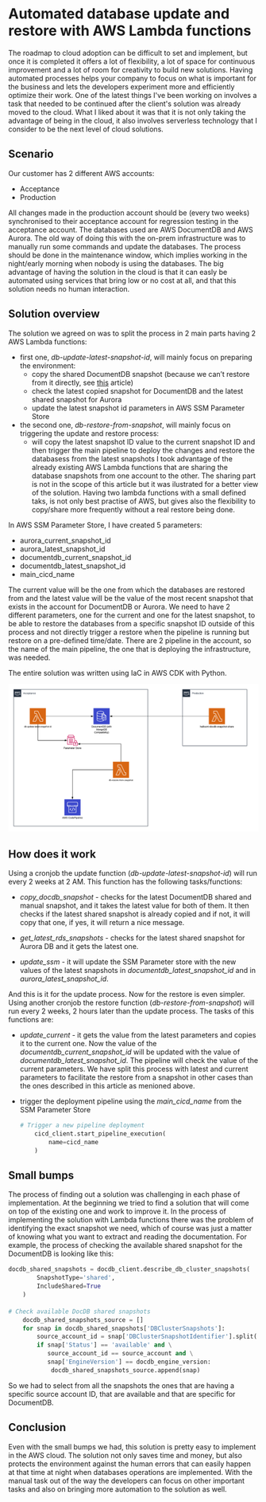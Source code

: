 # Automated database update and restore with AWS Lambda functions

The roadmap to cloud adoption can be difficult to set and implement, but once it is completed it offers a lot of flexibility, a lot of space for continuous improvement and a lot of room for creativity to build new solutions.
Having automated processes helps your company to focus on what is important for the business and lets the developers experiment more and efficiently optimize their work. 
One of the latest things I've been working on involves a task that needed to be continued after the client's solution was already moved to the cloud. What I liked about it was that it is not only taking the advantage of being in the cloud, it also involves serverless technology that I consider to be the next level of cloud solutions.

## Scenario
Our customer has 2 different AWS accounts:
 * Acceptance
 * Production

 All changes made in the production account should be (every two weeks) synchronised to their acceptance account for regression testing in the acceptance account. The databases used are AWS DocumentDB and AWS Aurora.
The old way of doing this with the on-prem infrastructure was to manually run some commands and update the databases.
The process should be done in the maintenance window, which implies working in the night/early morning when nobody is using the databases.
The big advantage of having the solution in the cloud is that it can easly be automated using services that bring low or no cost at all, and that this solution needs no human interaction.

## Solution overview
The solution we agreed on was to split the process in 2 main parts having 2 AWS Lambda functions:
 * first one, *db-update-latest-snapshot-id*, will mainly focus on preparing the environment:
    - copy the shared DocumentDB snapshot (because we can’t restore from it directly, see [this](https://docs.aws.amazon.com/documentdb/latest/developerguide/backup_restore-share_cluster_snapshots.html) article)
    - check the latest copied snapshot for DocumentDB and the latest shared snapshot for Aurora
    - update the latest snapshot id parameters in AWS SSM Parameter Store 
 * the second one, *db-restore-from-snapshot*, will mainly focus on triggering the update and restore process:
    - will copy the latest snapshot ID value to the current snapshot ID and then trigger the main pipeline to deploy the changes and restore the databasess from the latest snapshots
I took advantage of the already existing AWS Lambda functions that are sharing the database snapshots from one account to the other. The sharing part is not in the scope of this article but it was ilustrated for a better view of the solution.
Having two lambda functions with a small defined taks, is not only best practise of AWS, but gives also the flexibility to copy/share more frequently without a real restore being done.

In AWS SSM Parameter Store, I have created 5 parameters:

 * aurora_current_snapshot_id
 * aurora_latest_snapshot_id
 * documentdb_current_snapshot_id 
 * documentdb_latest_snapshot_id
 * main_cicd_name

The current value will be the one from which the databases are restored from and the latest value will be the value of the most recent snapshot that exists in the account for DocumentDB or Aurora.
We need to have 2 different parameters, one for the current and one for the latest snapshot, to be able to restore the databases from a specific snapshot ID outside of this process and not directly trigger a restore when the pipeline is running but restore on a pre-defined time/date.
There are 2 pipeline in the account, so the name of the main pipeline, the one that is deploying the infrastructure, was needed.

The entire solution was written using IaC in AWS CDK with Python.

![Architecture](db_autorestore_docdb.png)

## How does it work
Using a cronjob the update function (*db-update-latest-snapshot-id*) will run every 2 weeks at 2 AM.
This function has the following tasks/functions:

* *copy_docdb_snapshot* - checks for the latest DocumentDB shared and manual snapshot, and it takes the latest value for both of them. It then checks if the latest shared snapshot is already copied and if not, it will copy that one, if yes, it will return a nice message. 

* *get_latest_rds_snapshots* - checks for the latest shared snapshot for Aurora DB and it gets the latest one.

* *update_ssm* - it will update the SSM Parameter store with the new values of the latest snapshots in *documentdb_latest_snapshot_id* and in *aurora_latest_snapshot_id*.

And this is it for the update process.
Now for the restore is even simpler. Using another cronjob the restore function  (*db-restore-from-snapshot*) will run every 2 weeks, 2 hours later than the update process.
The tasks of this functions are:

* *update_current* - it gets the value from the latest parameters and copies it to the current one. Now the value of the *documentdb_current_snapshot_id* will be updated with the value of *documentdb_latest_snapshot_id*. The pipeline will check the value of the current parameters. We have split this process with latest and current parameters to facilitate the restore from a snapshot in other cases than the ones described in this article as menioned above.

* trigger the deployment pipeline using the *main_cicd_name* from the SSM Parameter Store

    ```Python
    # Trigger a new pipeline deployment
        cicd_client.start_pipeline_execution(
            name=cicd_name
        )
    ```

## Small bumps
The process of finding out a solution was challenging in each phase of implementation. At the beginning we tried to find a solution that will come on top of the existing one and work to improve it. In the process of implementing the solution with Lambda functions there was the problem of identifying the exact snapshot we need, which of course was just a matter of knowing what you want to extract and reading the documentation. For example, the process of checking the available shared snapshot for the DocumentDB is looking like this:

```Python
docdb_shared_snapshots = docdb_client.describe_db_cluster_snapshots(
        SnapshotType='shared',
        IncludeShared=True
    )

# Check available DocDB shared snapshots
    docdb_shared_snapshots_source = []
    for snap in docdb_shared_snapshots['DBClusterSnapshots']:
        source_account_id = snap['DBClusterSnapshotIdentifier'].split(':')[4]
        if snap['Status'] == 'available' and \
           source_account_id == source_account and \
           snap['EngineVersion'] == docdb_engine_version:
            docdb_shared_snapshots_source.append(snap)
```

So we had to select from all the snapshots the ones that are having a specific source account ID, that are available and that are specific for DocumentDB.
## Conclusion
Even with the small bumps we had, this solution is pretty easy to implement in the AWS cloud. The solution not only saves time and money, but also protects the environment against the human errors that can easily happen at that time at night when databases operations are implemented. With the manual task out of the way the developers can focus on other important tasks and also on bringing more automation to the solution as well.